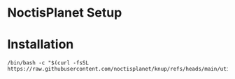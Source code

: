 NoctisPlanet Setup
===

# Installation
```Shell
/bin/bash -c "$(curl -fsSL https://raw.githubusercontent.com/noctisplanet/knup/refs/heads/main/utils/install.sh)"
```
